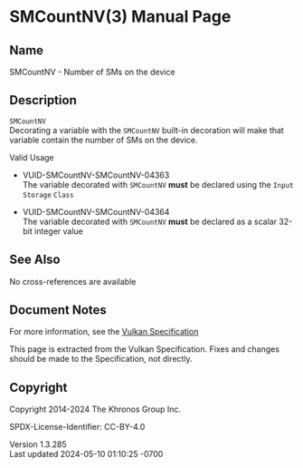 # SMCountNV(3) Manual Page

## Name

SMCountNV - Number of SMs on the device



## <a href="#_description" class="anchor"></a>Description

`SMCountNV`  
Decorating a variable with the `SMCountNV` built-in decoration will make
that variable contain the number of SMs on the device.

Valid Usage

- <a href="#VUID-SMCountNV-SMCountNV-04363"
  id="VUID-SMCountNV-SMCountNV-04363"></a>
  VUID-SMCountNV-SMCountNV-04363  
  The variable decorated with `SMCountNV` **must** be declared using the
  `Input` `Storage` `Class`

- <a href="#VUID-SMCountNV-SMCountNV-04364"
  id="VUID-SMCountNV-SMCountNV-04364"></a>
  VUID-SMCountNV-SMCountNV-04364  
  The variable decorated with `SMCountNV` **must** be declared as a
  scalar 32-bit integer value

## <a href="#_see_also" class="anchor"></a>See Also

No cross-references are available

## <a href="#_document_notes" class="anchor"></a>Document Notes

For more information, see the <a
href="https://registry.khronos.org/vulkan/specs/1.3-extensions/html/vkspec.html#SMCountNV"
target="_blank" rel="noopener">Vulkan Specification</a>

This page is extracted from the Vulkan Specification. Fixes and changes
should be made to the Specification, not directly.

## <a href="#_copyright" class="anchor"></a>Copyright

Copyright 2014-2024 The Khronos Group Inc.

SPDX-License-Identifier: CC-BY-4.0

Version 1.3.285  
Last updated 2024-05-10 01:10:25 -0700
